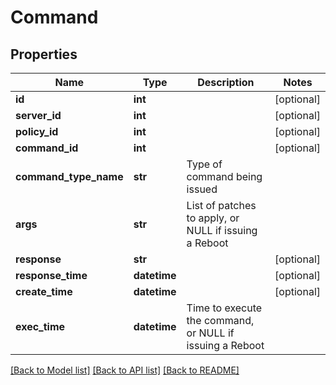 # Command

## Properties
Name | Type | Description | Notes
------------ | ------------- | ------------- | -------------
**id** | **int** |  | [optional] 
**server_id** | **int** |  | [optional] 
**policy_id** | **int** |  | [optional] 
**command_id** | **int** |  | [optional] 
**command_type_name** | **str** | Type of command being issued | 
**args** | **str** | List of patches to apply, or NULL if issuing a Reboot | 
**response** | **str** |  | [optional] 
**response_time** | **datetime** |  | [optional] 
**create_time** | **datetime** |  | [optional] 
**exec_time** | **datetime** | Time to execute the command, or NULL if issuing a Reboot | 

[[Back to Model list]](./README.md#documentation-for-models) [[Back to API list]](../README.md#documentation-for-api-endpoints) [[Back to README]](../README.md)

